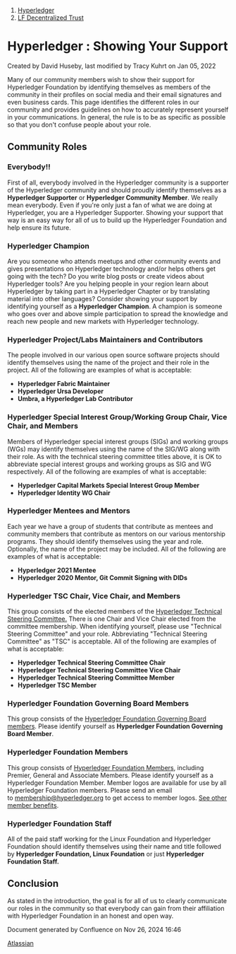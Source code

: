 1. [Hyperledger](index.html)
2. [LF Decentralized Trust](LF-Decentralized-Trust_19595266.html)

# Hyperledger : Showing Your Support

Created by David Huseby, last modified by Tracy Kuhrt on Jan 05, 2022

Many of our community members wish to show their support for Hyperledger Foundation by identifying themselves as members of the community in their profiles on social media and their email signatures and even business cards. This page identifies the different roles in our community and provides guidelines on how to accurately represent yourself in your communications. In general, the rule is to be as specific as possible so that you don't confuse people about your role.

## Community Roles

### Everybody!!

First of all, everybody involved in the Hyperledger community is a supporter of the Hyperledger community and should proudly identify themselves as a **Hyperledger Supporter** or **Hyperledger Community Member**. We really mean everybody. Even if you're only just a fan of what we are doing at Hyperledger, you are a Hyperledger Supporter. Showing your support that way is an easy way for all of us to build up the Hyperledger Foundation and help ensure its future.

### Hyperledger Champion

Are you someone who attends meetups and other community events and gives presentations on Hyperledger technology and/or helps others get going with the tech? Do you write blog posts or create videos about Hyperledger tools? Are you helping people in your region learn about Hyperledger by taking part in a Hyperledger Chapter or by translating material into other languages? Consider showing your support by identifying yourself as a **Hyperledger Champion**. A champion is someone who goes over and above simple participation to spread the knowledge and reach new people and new markets with Hyperledger technology.

### **Hyperledger Project/Labs Maintainers and Contributors**

The people involved in our various open source software projects should identify themselves using the name of the project and their role in the project. All of the following are examples of what is acceptable:

- **Hyperledger Fabric Maintainer**
- **Hyperledger Ursa Developer**
- **Umbra, a Hyperledger Lab Contributor**

### Hyperledger Special Interest Group/Working Group Chair, Vice Chair, and Members

Members of Hyperledger special interest groups (SIGs) and working groups (WGs) may identify themselves using the name of the SIG/WG along with their role. As with the technical steering committee titles above, it is OK to abbreviate special interest groups and working groups as SIG and WG respectively. All of the following are examples of what is acceptable:

- **Hyperledger Capital Markets Special Interest Group Member**
- **Hyperledger Identity WG Chair**

### **Hyperledger Mentees and Mentors**

Each year we have a group of students that contribute as mentees and community members that contribute as mentors on our various mentorship programs. They should identify themselves using the year and role. Optionally, the name of the project may be included. All of the following are examples of what is acceptable:

- **Hyperledger 2021 Mentee**
- **Hyperledger 2020 Mentor, Git Commit Signing with DIDs**
  

### Hyperledger TSC Chair, Vice Chair, and Members

This group consists of the elected members of the [Hyperledger Technical Steering Committee.](https://www.hyperledger.org/about/leadership#tsc) There is one Chair and Vice Chair elected from the committee membership. When identifying yourself, please use "Technical Steering Committee" and your role. Abbreviating "Technical Steering Committee" as "TSC" is acceptable. All of the following are examples of what is acceptable:

- **Hyperledger Technical Steering Committee Chair**
- **Hyperledger Technical Steering Committee Vice Chair**
- **Hyperledger Technical Steering Committee Member**
- **Hyperledger TSC Member**

### Hyperledger Foundation Governing Board Members

This group consists of the [Hyperledger Foundation Governing Board members](https://www.hyperledger.org/about/leadership#governing). Please identify yourself as **Hyperledger Foundation Governing Board Member**.

### Hyperledger Foundation Members

This group consists of [Hyperledger Foundation Members](https://www.hyperledger.org/about/members), including Premier, General and Associate Members. Please identify yourself as a Hyperledger Foundation Member. Member logos are available for use by all Hyperledger Foundation members. Please send an email to [membership@hyperledger.org](mailto:membership@hyperledger.org) to get access to member logos. [See other member benefits](https://www.hyperledger.org/about/join).

### Hyperledger Foundation Staff

All of the paid staff working for the Linux Foundation and Hyperledger Foundation should identify themselves using their name and title followed by **Hyperledger Foundation, Linux Foundation** or just **Hyperledger Foundation Staff.**

## Conclusion

As stated in the introduction, the goal is for all of us to clearly communicate our roles in the community so that everybody can gain from their affiliation with Hyperledger Foundation in an honest and open way.

Document generated by Confluence on Nov 26, 2024 16:46

[Atlassian](http://www.atlassian.com/)
